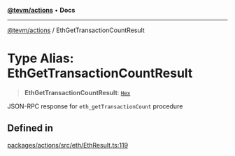 [**@tevm/actions**](../README.md) • **Docs**

***

[@tevm/actions](../globals.md) / EthGetTransactionCountResult

# Type Alias: EthGetTransactionCountResult

> **EthGetTransactionCountResult**: [`Hex`](Hex.md)

JSON-RPC response for `eth_getTransactionCount` procedure

## Defined in

[packages/actions/src/eth/EthResult.ts:119](https://github.com/qbzzt/tevm-monorepo/blob/main/packages/actions/src/eth/EthResult.ts#L119)
